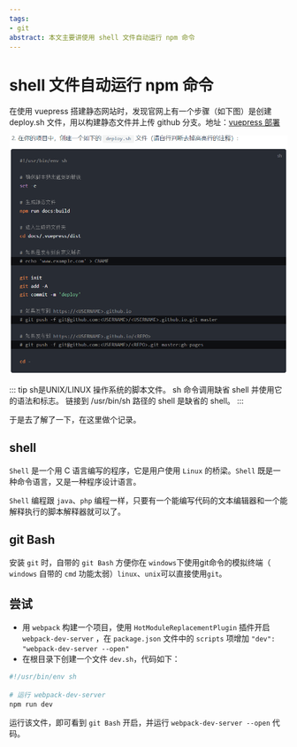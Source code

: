 ```yaml
---
tags:
- git
abstract: 本文主要讲使用 shell 文件自动运行 npm 命令
---
```


# shell 文件自动运行 npm 命令

<TagGroup/>

在使用 vuepress 搭建静态网站时，发现官网上有一个步骤（如下图）是创建 deploy.sh 文件，用以构建静态文件并上传 github 分支。地址：[vuepress 部署](https://v1.vuepress.vuejs.org/zh/guide/deploy.html#github-pages)

![shell](./img/git_shell.png)

::: tip
sh是UNIX/LINUX 操作系统的脚本文件。
sh 命令调用缺省 shell 并使用它的语法和标志。
链接到 /usr/bin/sh 路径的 shell 是缺省的 shell。
:::

于是去了解了一下，在这里做个记录。

## shell

`Shell` 是一个用 C 语言编写的程序，它是用户使用 `Linux` 的桥梁。`Shell` 既是一种命令语言，又是一种程序设计语言。

`Shell` 编程跟 `java`、`php` 编程一样，只要有一个能编写代码的文本编辑器和一个能解释执行的脚本解释器就可以了。

## git Bash

安装 `git` 时，自带的 `git Bash` 方便你在 `windows`下使用git命令的模拟终端（ `windows` 自带的 `cmd` 功能太弱）`linux`、`unix`可以直接使用`git`。

## 尝试

- 用 `webpack` 构建一个项目，使用 `HotModuleReplacementPlugin` 插件开启 `webpack-dev-server` ，在 `package.json` 文件中的 `scripts` 项增加 `"dev": "webpack-dev-server --open"`
- 在根目录下创建一个文件 `dev.sh`，代码如下：

``` bash
#!/usr/bin/env sh

# 运行 webpack-dev-server
npm run dev
```

运行该文件，即可看到 `git Bash` 开启，并运行 `webpack-dev-server --open` 代码。

<Gitalk/>